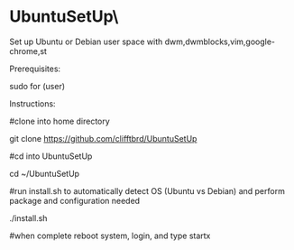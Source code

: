 # UbuntuSetUp\

Set up Ubuntu or Debian user space with dwm,dwmblocks,vim,google-chrome,st


Prerequisites:

sudo for (user)


Instructions:

#clone into home directory

git clone https://github.com/clifftbrd/UbuntuSetUp


#cd into UbuntuSetUp

cd ~/UbuntuSetUp


#run install.sh to automatically detect OS (Ubuntu vs Debian) and perform package and configuration needed

./install.sh


#when complete reboot system, login, and type startx
